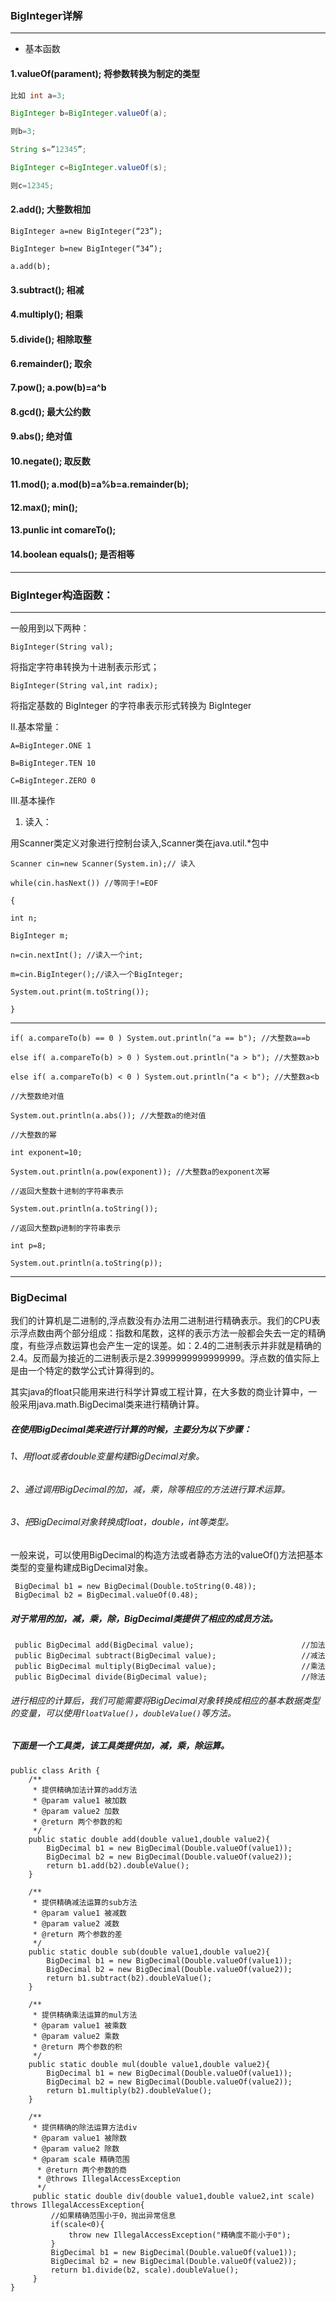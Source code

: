 ### BigInteger详解

---

- 基本函数

#### 1.valueOf(parament); 将参数转换为制定的类型

```java
比如 int a=3;

BigInteger b=BigInteger.valueOf(a);

则b=3;

String s=”12345”;

BigInteger c=BigInteger.valueOf(s);

则c=12345;
```

#### 2.add(); 大整数相加

```
BigInteger a=new BigInteger(“23”);

BigInteger b=new BigInteger(“34”);

a.add(b);
```

#### 3.subtract(); 相减

#### 4.multiply(); 相乘

#### 5.divide(); 相除取整

#### 6.remainder(); 取余

#### 7.pow(); a.pow(b)=a^b

#### 8.gcd(); 最大公约数

#### 9.abs(); 绝对值

#### 10.negate(); 取反数

#### 11.mod(); a.mod(b)=a%b=a.remainder(b);

#### 12.max(); min();

#### 13.punlic int comareTo();

#### 14.boolean equals(); 是否相等

---

### BigInteger构造函数：

---

一般用到以下两种：

`BigInteger(String val);`

将指定字符串转换为十进制表示形式；

`BigInteger(String val,int radix);`

将指定基数的 BigInteger 的字符串表示形式转换为 BigInteger

Ⅱ.基本常量：

```
A=BigInteger.ONE 1

B=BigInteger.TEN 10

C=BigInteger.ZERO 0
```

Ⅲ.基本操作

1. 读入：

用Scanner类定义对象进行控制台读入,Scanner类在java.util.\*包中

```
Scanner cin=new Scanner(System.in);// 读入

while(cin.hasNext()) //等同于!=EOF

{

int n;

BigInteger m;

n=cin.nextInt(); //读入一个int;

m=cin.BigInteger();//读入一个BigInteger;

System.out.print(m.toString());

}
```

---

```
if( a.compareTo(b) == 0 ) System.out.println("a == b"); //大整数a==b

else if( a.compareTo(b) > 0 ) System.out.println("a > b"); //大整数a>b

else if( a.compareTo(b) < 0 ) System.out.println("a < b"); //大整数a<b

//大整数绝对值

System.out.println(a.abs()); //大整数a的绝对值

//大整数的幂

int exponent=10;

System.out.println(a.pow(exponent)); //大整数a的exponent次幂

//返回大整数十进制的字符串表示

System.out.println(a.toString());

//返回大整数p进制的字符串表示

int p=8;

System.out.println(a.toString(p));
```

---

### BigDecimal

我们的计算机是二进制的,浮点数没有办法用二进制进行精确表示。我们的CPU表示浮点数由两个部分组成：指数和尾数，这样的表示方法一般都会失去一定的精确度，有些浮点数运算也会产生一定的误差。如：2.4的二进制表示并非就是精确的2.4。反而最为接近的二进制表示是2.3999999999999999。浮点数的值实际上是由一个特定的数学公式计算得到的。

其实java的float只能用来进行科学计算或工程计算，在大多数的商业计算中，一般采用java.math.BigDecimal类来进行精确计算。

##### 在使用BigDecimal类来进行计算的时候，主要分为以下步骤：

###### 1、用float或者double变量构建BigDecimal对象。

###### 2、通过调用BigDecimal的加，减，乘，除等相应的方法进行算术运算。

###### 3、把BigDecimal对象转换成float，double，int等类型。

一般来说，可以使用BigDecimal的构造方法或者静态方法的valueOf()方法把基本类型的变量构建成BigDecimal对象。

```
 BigDecimal b1 = new BigDecimal(Double.toString(0.48));
 BigDecimal b2 = BigDecimal.valueOf(0.48);
```

##### 对于常用的加，减，乘，除，BigDecimal类提供了相应的成员方法。

```
 public BigDecimal add(BigDecimal value);                        //加法
 public BigDecimal subtract(BigDecimal value);                   //减法
 public BigDecimal multiply(BigDecimal value);                   //乘法
 public BigDecimal divide(BigDecimal value);                     //除法
```

###### 进行相应的计算后，我们可能需要将BigDecimal对象转换成相应的基本数据类型的变量，可以使用`floatValue()`，`doubleValue()`等方法。

##### 下面是一个工具类，该工具类提供加，减，乘，除运算。

```
public class Arith {
    /**
     * 提供精确加法计算的add方法
     * @param value1 被加数
     * @param value2 加数
     * @return 两个参数的和
     */
    public static double add(double value1,double value2){
        BigDecimal b1 = new BigDecimal(Double.valueOf(value1));
        BigDecimal b2 = new BigDecimal(Double.valueOf(value2));
        return b1.add(b2).doubleValue();
    }

    /**
     * 提供精确减法运算的sub方法
     * @param value1 被减数
     * @param value2 减数
     * @return 两个参数的差
     */
    public static double sub(double value1,double value2){
        BigDecimal b1 = new BigDecimal(Double.valueOf(value1));
        BigDecimal b2 = new BigDecimal(Double.valueOf(value2));
        return b1.subtract(b2).doubleValue();
    }

    /**
     * 提供精确乘法运算的mul方法
     * @param value1 被乘数
     * @param value2 乘数
     * @return 两个参数的积
     */
    public static double mul(double value1,double value2){
        BigDecimal b1 = new BigDecimal(Double.valueOf(value1));
        BigDecimal b2 = new BigDecimal(Double.valueOf(value2));
        return b1.multiply(b2).doubleValue();
    }

    /**
     * 提供精确的除法运算方法div
     * @param value1 被除数
     * @param value2 除数
     * @param scale 精确范围
      * @return 两个参数的商
      * @throws IllegalAccessException
      */
     public static double div(double value1,double value2,int scale) throws IllegalAccessException{
         //如果精确范围小于0，抛出异常信息
         if(scale<0){
             throw new IllegalAccessException("精确度不能小于0");
         }
         BigDecimal b1 = new BigDecimal(Double.valueOf(value1));
         BigDecimal b2 = new BigDecimal(Double.valueOf(value2));
         return b1.divide(b2, scale).doubleValue();
     }
}


```
